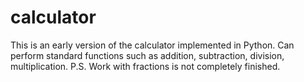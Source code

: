 # calculator

This is an early version of the calculator implemented in Python. Can perform standard functions such as addition, subtraction, division, multiplication.
P.S. Work with fractions is not completely finished.
